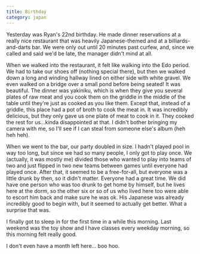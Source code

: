 ```yaml
---
title: Birthday
category: japan
---
```

Yesterday was Ryan's 22nd birthday. He made dinner reservations at a really nice restaurant that was heavily Japanese-themed and at a billiards-and-darts bar. We were only out until 20 minutes past curfew, and, since we called and said we'd be late, the manager didn't mind at all.

When we walked into the restaurant, it felt like walking into the Edo period. We had to take our shoes off (nothing special there), but then we walked down a long and winding hallway lined on either side with white gravel. We even walked on a bridge over a small pond before being seated! It was beautiful. The dinner was yakiniku, which is when they give you several plates of raw meat and you cook them on the griddle in the middle of the table until they're just as cooked as you like them. Except that, instead of a griddle, this place had a pot of broth to cook the meat in. It was incredibly delicious, but they only gave us one plate of meat to cook in it. They cooked the rest for us...kinda disappointed at that. I didn't bother bringing my camera with me, so I'll see if I can steal from someone else's album (heh heh heh).

When we went to the bar, our party doubled in size. I hadn't played pool in way too long, but since we had so many people, I only got to play once. We (actually, it was mostly me) divided those who wanted to play into teams of two and just flipped in two new teams between games until everyone had played once. After that, it seemed to be a free-for-all, but everyone was a little drunk by then, so it didn't matter. Everyone had a great time. We did have one person who was too drunk to get home by himself, but he lives here at the dorm, so the other six or so of us who lived here too were able to escort him back and make sure he was ok. His Japanese was already incredibly good to begin with, but it seemed to actually get better. What a surprise that was.

I finally got to sleep in for the first time in a while this morning. Last weekend was the toy show and I have classes every weekday morning, so this morning felt really good.

I don't even have a month left here... boo hoo.
